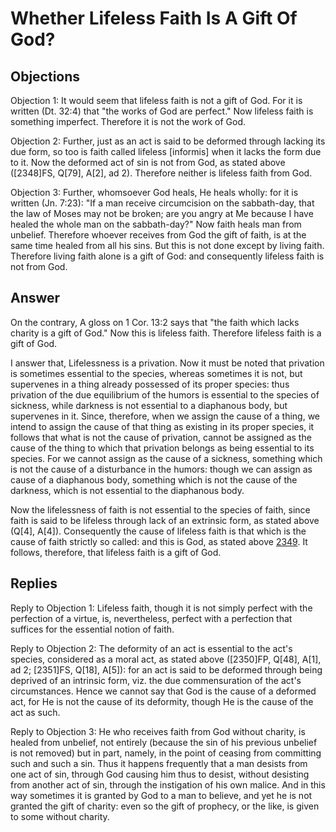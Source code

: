 # Whether Lifeless Faith Is A Gift Of God?

## Objections

Objection 1: It would seem that lifeless faith is not a gift of God. For it is written (Dt. 32:4) that "the works of God are perfect." Now lifeless faith is something imperfect. Therefore it is not the work of God.

Objection 2: Further, just as an act is said to be deformed through lacking its due form, so too is faith called lifeless [informis] when it lacks the form due to it. Now the deformed act of sin is not from God, as stated above ([2348]FS, Q[79], A[2], ad 2). Therefore neither is lifeless faith from God.

Objection 3: Further, whomsoever God heals, He heals wholly: for it is written (Jn. 7:23): "If a man receive circumcision on the sabbath-day, that the law of Moses may not be broken; are you angry at Me because I have healed the whole man on the sabbath-day?" Now faith heals man from unbelief. Therefore whoever receives from God the gift of faith, is at the same time healed from all his sins. But this is not done except by living faith. Therefore living faith alone is a gift of God: and consequently lifeless faith is not from God.

## Answer

On the contrary, A gloss on 1 Cor. 13:2 says that "the faith which lacks charity is a gift of God." Now this is lifeless faith. Therefore lifeless faith is a gift of God.

I answer that, Lifelessness is a privation. Now it must be noted that privation is sometimes essential to the species, whereas sometimes it is not, but supervenes in a thing already possessed of its proper species: thus privation of the due equilibrium of the humors is essential to the species of sickness, while darkness is not essential to a diaphanous body, but supervenes in it. Since, therefore, when we assign the cause of a thing, we intend to assign the cause of that thing as existing in its proper species, it follows that what is not the cause of privation, cannot be assigned as the cause of the thing to which that privation belongs as being essential to its species. For we cannot assign as the cause of a sickness, something which is not the cause of a disturbance in the humors: though we can assign as cause of a diaphanous body, something which is not the cause of the darkness, which is not essential to the diaphanous body.

Now the lifelessness of faith is not essential to the species of faith, since faith is said to be lifeless through lack of an extrinsic form, as stated above (Q[4], A[4]). Consequently the cause of lifeless faith is that which is the cause of faith strictly so called: and this is God, as stated above [2349](A[1]). It follows, therefore, that lifeless faith is a gift of God.

## Replies

Reply to Objection 1: Lifeless faith, though it is not simply perfect with the perfection of a virtue, is, nevertheless, perfect with a perfection that suffices for the essential notion of faith.

Reply to Objection 2: The deformity of an act is essential to the act's species, considered as a moral act, as stated above ([2350]FP, Q[48], A[1], ad 2; [2351]FS, Q[18], A[5]): for an act is said to be deformed through being deprived of an intrinsic form, viz. the due commensuration of the act's circumstances. Hence we cannot say that God is the cause of a deformed act, for He is not the cause of its deformity, though He is the cause of the act as such.

Reply to Objection 3: He who receives faith from God without charity, is healed from unbelief, not entirely (because the sin of his previous unbelief is not removed) but in part, namely, in the point of ceasing from committing such and such a sin. Thus it happens frequently that a man desists from one act of sin, through God causing him thus to desist, without desisting from another act of sin, through the instigation of his own malice. And in this way sometimes it is granted by God to a man to believe, and yet he is not granted the gift of charity: even so the gift of prophecy, or the like, is given to some without charity.